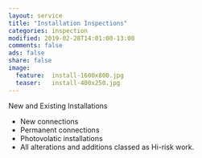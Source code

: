 ```yaml
---
layout: service
title: "Installation Inspections"
categories: inspection
modified: 2019-02-28T14:01:00-13:00
comments: false
ads: false
share: false
image:
  feature:  install-1600x800.jpg
  teaser:   install-400x250.jpg
---
```

New and Existing Installations

 - New connections
 - Permanent connections
 - Photovolatic installations 
 - All alterations and additions classed as Hi-risk work.